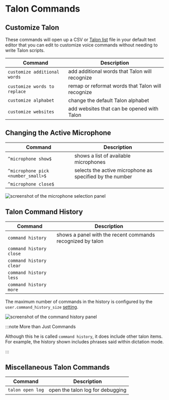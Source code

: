# Talon Commands

## Customize Talon

These commands will open up a CSV or [Talon list](/docs/Customization/Data%20Files/talon_lists.md) file in your default text editor that you can edit to customize voice commands without needing to write Talon scripts.

| Command                      | Description                                       |
| ---------------------------- | ------------------------------------------------- |
| `customize additional words` | add additional words that Talon will recognize    |
| `customize words to replace` | remap or reformat words that Talon will recognize |
| `customize alphabet`         | change the default Talon alphabet                 |
| `customize websites`         | add websites that can be opened with Talon        |

## Changing the Active Microphone

| Command                            | Description                                              |
| ---------------------------------- | -------------------------------------------------------- |
| `^microphone show$`                | shows a list of available microphones                    |
| `^microphone pick <number_small>$` | selects the active microphone as specified by the number |
| `^microphone close$`               |                                                          |

<img src="/img/command_mode/microphone_selection.png/"
    alt="screenshot of the microphone selection panel"
/>

## Talon Command History

| Command                 | Description                                                |
| ----------------------- | ---------------------------------------------------------- |
| `command history`       | shows a panel with the recent commands recognized by talon |
| `command history close` |                                                            |
| `command history clear` |                                                            |
| `command history less`  |                                                            |
| `command history more`  |                                                            |

The maximum number of commands in the history is configured by the `user.command_history_size` [setting](/docs/Customization/settings.md).

<img src="/img/command_mode/command_history.png/"
    alt="screenshot of the command history panel"
/>

:::note More than Just Commands

Although this he is called `command history`, it does include other talon items.
For example, the history shown includes phrases said within dictation mode.

:::

## Miscellaneous Talon Commands

| Command           | Description                      |
| ----------------- | -------------------------------- |
| `talon open log`  | open the talon log for debugging |
